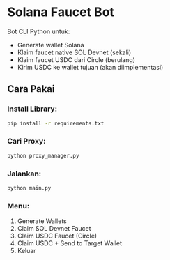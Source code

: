 
# Solana Faucet Bot

Bot CLI Python untuk:
- Generate wallet Solana
- Klaim faucet native SOL Devnet (sekali)
- Klaim faucet USDC dari Circle (berulang)
- Kirim USDC ke wallet tujuan (akan diimplementasi)

## Cara Pakai

### Install Library:
```bash
pip install -r requirements.txt
```

### Cari Proxy:
```bash
python proxy_manager.py
```

### Jalankan:
```bash
python main.py
```

### Menu:
1. Generate Wallets
2. Claim SOL Devnet Faucet
3. Claim USDC Faucet (Circle)
4. Claim USDC + Send to Target Wallet
5. Keluar
